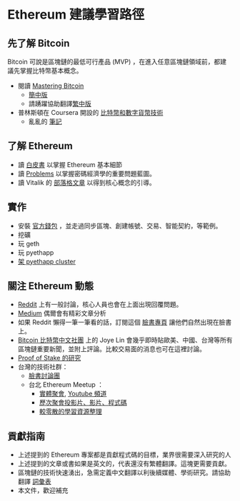 # Ethereum 建議學習路徑

## 先了解 Bitcoin

Bitcoin 可說是區塊鏈的最低可行產品 (MVP) ，在進入任意區塊鏈領域前，都建議先掌握比特幣基本概念。

- 閱讀 [Mastering Bitcoin](https://github.com/bitcoinbook/bitcoinbook) 
	- [簡中版](https://www.bitcoinbook.info/translations/cmn/book.pdf)
	- 請踴躍協助翻譯[繁中版](https://www.transifex.com/bitcoinbook/mastering-bitcoin/)
- 普林斯頓在 Coursera 開設的 [比特幣和數字貨幣技術](https://zh-tw.coursera.org/course/bitcointech)
	- 亂亂的 [筆記](http://hashedportfolio.blogspot.tw/)

## 了解 Ethereum

- 讀 [白皮書](https://github.com/ethereum/wiki/wiki/White-Paper) 以掌握 Ethereum 基本細節
- 讀 [Problems](https://github.com/ethereum/wiki/wiki/Problems) 以掌握密碼經濟學的重要問題藍圖。
- 讀 Vitalik 的 [部落格文章](https://blog.ethereum.org/) 以得到核心概念的引導。


## 實作

- 安裝 [官方錢包](https://github.com/ethereum/mist#installation) ，並走過同步區塊、創建帳號、交易、智能契約，等範例。
- 挖礦
- 玩 geth
- 玩 pyethapp
- [架 pyethapp cluster](https://medium.com/@chihchengliang/%E5%BB%BA%E7%AB%8B%E8%87%AA%E5%B7%B1%E7%9A%84-ethereum-%E7%A7%81%E9%8F%88%E5%81%9A%E7%A0%94%E7%A9%B6-e8943a82232b#.iyln1kd5z)


## 關注 Ethereum 動態

- [Reddit](https://www.reddit.com/r/ethereum) 上有一般討論，核心人員也會在上面出現回覆問題。
- [Medium](https://medium.com/tag/ethereum) 偶爾會有精彩文章分析
- 如果 Reddit 懶得一筆一筆看的話，訂閱這個 [臉書專頁](https://www.facebook.com/Ethereum-news-1024476174267058/?fref=ts) 讓他們自然出現在臉書上。
- [Bitcoin 比特幣中文社團](https://www.facebook.com/groups/bitcoin.tw/) 上的 Joye Lin 會幾乎即時貼歐美、中國、台灣等所有區塊鏈重要新聞，並附上評論。比較交易面的消息也可在這裡討論。
- [Proof of Stake 的研究](https://gitter.im/ethereum/research)
- 台灣的技術社群：
	- [臉書討論團](https://www.facebook.com/groups/443751072484739/)
	- 台北 Ethereum Meetup ：
		- [實體聚會](meetup.com/Taipei-Ethereum-Meetup/), [Youtube 頻道](https://www.youtube.com/channel/UCVmRAQeesq4TA3rdvbz-IkQ)
		- [歷次聚會投影片、影片、程式碼](https://github.com/EtherTW/Taipei-Ethereum-Wiki/wiki/All-talks)
		- [較零散的學習資源整理](https://github.com/EtherTW/Taipei-Ethereum-Wiki/wiki/Learning-Resources)

## 貢獻指南

- 上述提到的 Ethereum 專案都是貢獻程式碼的目標，業界很需要深入研究的人
- 上述提到的文章或書如果是英文的，代表還沒有繁體翻譯。這塊更需要貢獻。
- 區塊鏈的技術快速湧出，急需定義中文翻譯以利後續媒體、學術研究。請協助翻譯 [詞彙表](https://github.com/EtherTW/blockchain_vocabulary)
- 本文件，歡迎補充


